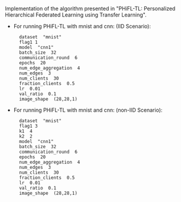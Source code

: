 Implementation of the algorithm presented in "PHiFL-TL: Personalized Hierarchical Federated Learning using Transfer Learning".

* For running PHiFL-TL with mnist and cnn: (IID Scenario):
  
        dataset  "mnist"
        flag1 1
        model  "cnn1"  
        batch_size  32
        communication_round  6          
        epochs  20                         
        num_edge_aggregation  4           
        num_edges  3   
        num_clients  30 
        fraction_clients  0.5              
        lr  0.01
        val_ratio  0.1     
        image_shape  (28,28,1)
        
  
* For running PHiFL-TL with mnist and cnn: (non-IID Scenario):
  
        dataset  "mnist"
        flag1 3
        k1  4
        k2  2
        model  "cnn1"  
        batch_size  32
        communication_round  6          
        epochs  20                         
        num_edge_aggregation  4           
        num_edges  3   
        num_clients  30 
        fraction_clients  0.5              
        lr  0.01
        val_ratio  0.1     
        image_shape  (28,28,1)

